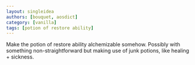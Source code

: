 ```yaml
---
layout: singleidea
authors: [bouquet, aosdict]
category: [vanilla]
tags: [potion of restore ability]
---
```

Make the potion of restore ability alchemizable somehow. Possibly with something non-straightforward but making use of junk potions, like healing + sickness.

